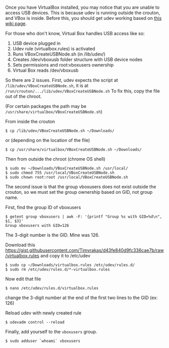 Once you have VirtualBox installed, you may notice that you are unable to access USB devices. This is because udev is running outside the crouton, and VBox is inside. Before this, you should get udev working based on [this wiki page](https://github.com/dnschneid/crouton/wiki/udev:-manage-inserted-devices).

For those who don't know, Virtual Box handles USB access like so:  
1. USB device plugged in  
2. Udev rule (virtualbox.rules) is activated  
3. Runs VBoxCreateUSBNode.sh (in /lib/udev/)  
4. Creates /dev/vboxusb folder structure with USB device nodes  
5. Sets permissions and root:vboxusers ownership  
6. Virtual Box reads /dev/vboxusb  

So there are 2 issues. First, udev expects the script at `/lib/udev/VBoxCreateUSBNode.sh`, it is at `/run/crouton/.../lib/udev/VBoxCreateUSBNode.sh`
To fix this, copy the file out of the chroot.

(For certain packages the path may be `/usr/share/virtualbox/VBoxCreateUSBNode.sh`)

From inside the crouton

    $ cp /lib/udev/VBoxCreateUSBNode.sh ~/Downloads/

or (depending on the location of the file)
 
    $ cp /usr/share/virtualbox/VBoxCreateUSBNode.sh ~/Downloads/

Then from outside the chroot (chrome OS shell)  

    $ sudo mv ~/Downloads/VBoxCreateUSBNode.sh /usr/local/
    $ sudo chmod 755 /usr/local/VBoxCreateUSBNode.sh
    $ sudo chown root:root /usr/local/VBoxCreateUSBNode.sh

The second issue is that the group vboxusers does not exist outside the crouton, so we must set the group ownership based on GID, not group name.

First, find the group ID of vboxusers

    $ getent group vboxusers | awk -F: '{printf "Group %s with GID=%d\n", $1, $3}'
    Group vboxusers with GID=126

The 3-digit number is the GID. Mine was 126.

Download this <https://gist.githubusercontent.com/Timvrakas/d43fe840d9fc336cae7b/raw/virtualbox.rules>
and copy it to /etc/udev

    $ sudo cp ~/Downloads/virtualbox.rules /etc/udev/rules.d/
    $ sudo rm /etc/udev/rules.d/*-virtualbox.rules

Now edit that file

    $ nano /etc/udev/rules.d/virtualbox.rules

change the 3-digit number at the end of the first two lines to the GID (ex: 126)

Reload udev with newly created rule

    $ udevadm control --reload

Finally, add yourself to the `vboxusers` group.

    $ sudo adduser `whoami` vboxusers